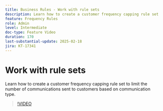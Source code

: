 ```yaml
---
title: Business Rules - Work with rule sets
description: Learn how to create a customer frequency capping rule set to limit the number of communications sent to customers based on communication type in Adobe Journey Optimizer (AJO).
feature: Frequency Rules
role: Admin
level: Intermediate
doc-type: Feature Video
duration: 170
last-substantial-update: 2025-02-18
jira: KT-17341
---
```


# Work with rule sets

Learn how to create a customer frequency capping rule set to limit the number of communications sent to customers based on communication type.

>[!VIDEO](https://video.tv.adobe.com/v/3435531/?learn=on&enablevpops)
